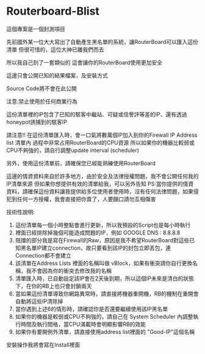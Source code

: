 # Routerboard-Blist

這個專案是一個封測項目

先前國外某一位大大寫出了自動產生黑名單的系統，讓RouterBoard可以匯入這份清單
但很可惜的，這位大神已離我們而去

所以我自己刻了一套類似的
這會讓你的RouterBoard使用更加安全

這邊只會公開已知的結果檔案，及安裝方式

Source Code將不會在此公開

注意:禁止使用於任何商業行為

這份清單裡的IP包含了已知的駭客中繼站、可疑或信譽評等差的IP、還有透過honeypot誘捕到的駭客IP

請注意!! 在這份清單匯入時，會一口氣將數萬個IP加入到你的Firewall IP Address list 清單內
過程中非常占用RouterBoard的CPU資源
所以如果你的機器比較弱或CPU不夠強的，請自行調整update interval (scheduler)

另外，使用這份清單前，請確保您已經能熟練使用RouterBoard

這邊的情資資料來自於許多地方，由於安全及法律授權問題，我不會公開任何我的IP清單來源
但如果你想提供有效的清單給我，可以另外告知
PS:當你提供的情資資料，請確保這份資料讓我提供給多位使用者使用時，沒有任何法律問題，如果侵犯到任何一方授權，我會直接把你賣了，人要餬口請勿互相傷害

技術性說明:
1. 這份清單每一個小時整點會進行更新，所以我預設的Script也是每小時執行
2. 裡面已經排除掉幾個可能造成問題的IP，例如 GOOGLE DNS : 8.8.8.8 
3. 阻擋的部分我是寫在Firewall的Raw，原因是我不希望RouterBoard對這些已知黑名單IP建立connection，故只要看到該IP的封包立即丟包，連Connection都不會建立
4. 該清單在Address Lists 裡面的名稱叫做 vBlock，如果有衝突請你自行更換名稱，我不會因為你的衝突去修改我的名稱
5. 清單匯入時，已自動設定該IP會在2天後到期，所以這個IP未來是清白的狀態下，在你的RB上也只會封鎖兩天
6. 當如果這份清單導致你網路異常時，請直接將機器重開機，RB的機制在重開會自動將這些IP清除掉
7. 當你遇到上述6的情形時，請確認你是否還要繼續使用該IP黑名單
8. 如果你的機器是較弱或CPU不夠強的，請自己在 System Scheduler 內調整執行時間及執行間格，當CPU滿載時會明顯影響RB的效能
9. 如果你有要開例外清單，請直接使用address list裡面的 "Good-IP"這個名稱

安裝操作我將會寫在Install裡面


